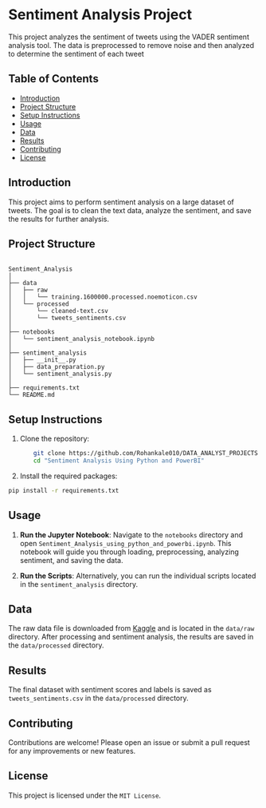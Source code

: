# Sentiment Analysis Project

This project analyzes the sentiment of tweets using the VADER sentiment analysis tool. The data is preprocessed to remove noise and then analyzed to determine the sentiment of each tweet

## Table of Contents
- [Introduction](#introduction)
- [Project Structure](#project-structure)
- [Setup Instructions](#setup-instructions)
- [Usage](#usage)
- [Data](#data)
- [Results](#results)
- [Contributing](#contributing)
- [License](#license)

## Introduction
This project aims to perform sentiment analysis on a large dataset of tweets. The goal is to clean the text data, analyze the sentiment, and save the results for further analysis.

## Project Structure

```plaintext

Sentiment_Analysis
│
├── data
│   ├── raw
│   │   └── training.1600000.processed.noemoticon.csv
│   └── processed
│       └── cleaned-text.csv
│       └── tweets_sentiments.csv
│
├── notebooks
│   └── sentiment_analysis_notebook.ipynb
│
├── sentiment_analysis
│   ├── __init__.py
│   ├── data_preparation.py
│   └── sentiment_analysis.py
│
├── requirements.txt
└── README.md
```

## Setup Instructions
1. Clone the repository:
```bash
       git clone https://github.com/Rohankale010/DATA_ANALYST_PROJECTS.git
       cd "Sentiment Analysis Using Python and PowerBI"
```

2. Install the required packages:
```bash
pip install -r requirements.txt
```

## Usage

1. **Run the Jupyter Notebook**: Navigate to the `notebooks` directory and open `Sentiment_Analysis_using_python_and_powerbi.ipynb`. This notebook will guide you through loading, preprocessing, analyzing sentiment, and saving the data.

2. **Run the Scripts**: Alternatively, you can run the individual scripts located in the `sentiment_analysis` directory.

## Data

The raw data file is downloaded from [Kaggle](https://www.kaggle.com/datasets/kazanova/sentiment140?select=training.1600000.processed.noemoticon.csv) and is located in the `data/raw` directory. After processing and sentiment analysis, the results are saved in the `data/processed` directory.

## Results

The final dataset with sentiment scores and labels is saved as `tweets_sentiments.csv` in the `data/processed` directory.

## Contributing

Contributions are welcome! Please open an issue or submit a pull request for any improvements or new features.

## License
This project is licensed under the `MIT License`.